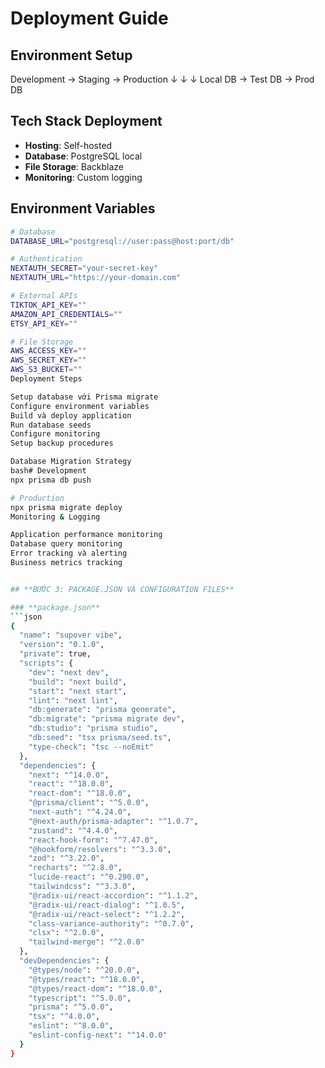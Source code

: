 # Deployment Guide

## Environment Setup
Development  → Staging → Production
↓           ↓          ↓
Local DB   → Test DB → Prod DB

## Tech Stack Deployment
- **Hosting**: Self-hosted
- **Database**: PostgreSQL local
- **File Storage**: Backblaze
- **Monitoring**: Custom logging

## Environment Variables
```bash
# Database
DATABASE_URL="postgresql://user:pass@host:port/db"

# Authentication  
NEXTAUTH_SECRET="your-secret-key"
NEXTAUTH_URL="https://your-domain.com"

# External APIs
TIKTOK_API_KEY=""
AMAZON_API_CREDENTIALS=""
ETSY_API_KEY=""

# File Storage
AWS_ACCESS_KEY=""
AWS_SECRET_KEY=""
AWS_S3_BUCKET=""
Deployment Steps

Setup database với Prisma migrate
Configure environment variables
Build và deploy application
Run database seeds
Configure monitoring
Setup backup procedures

Database Migration Strategy
bash# Development
npx prisma db push

# Production  
npx prisma migrate deploy
Monitoring & Logging

Application performance monitoring
Database query monitoring
Error tracking và alerting
Business metrics tracking


## **BƯỚC 3: PACKAGE.JSON VÀ CONFIGURATION FILES**

### **package.json**
```json
{
  "name": "supover vibe",
  "version": "0.1.0",
  "private": true,
  "scripts": {
    "dev": "next dev",
    "build": "next build", 
    "start": "next start",
    "lint": "next lint",
    "db:generate": "prisma generate",
    "db:migrate": "prisma migrate dev",
    "db:studio": "prisma studio",
    "db:seed": "tsx prisma/seed.ts",
    "type-check": "tsc --noEmit"
  },
  "dependencies": {
    "next": "^14.0.0",
    "react": "^18.0.0", 
    "react-dom": "^18.0.0",
    "@prisma/client": "^5.0.0",
    "next-auth": "^4.24.0",
    "@next-auth/prisma-adapter": "^1.0.7",
    "zustand": "^4.4.0",
    "react-hook-form": "^7.47.0",
    "@hookform/resolvers": "^3.3.0",
    "zod": "^3.22.0",
    "recharts": "^2.8.0",
    "lucide-react": "^0.290.0",
    "tailwindcss": "^3.3.0",
    "@radix-ui/react-accordion": "^1.1.2",
    "@radix-ui/react-dialog": "^1.0.5",
    "@radix-ui/react-select": "^1.2.2",
    "class-variance-authority": "^0.7.0",
    "clsx": "^2.0.0",
    "tailwind-merge": "^2.0.0"
  },
  "devDependencies": {
    "@types/node": "^20.0.0",
    "@types/react": "^18.0.0", 
    "@types/react-dom": "^18.0.0",
    "typescript": "^5.0.0",
    "prisma": "^5.0.0",
    "tsx": "^4.0.0",
    "eslint": "^8.0.0",
    "eslint-config-next": "^14.0.0"
  }
}